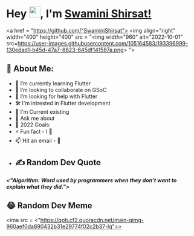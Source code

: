 # Hey <img src="https://github.com/TheDudeThatCode/TheDudeThatCode/blob/master/Assets/Hi.gif" width="29">, I'm [Swamini Shirsat!]("<https://github.com/SwaminiShirsat>") 
<a href = "https://github.com/"SwaminiShirsat">
<img align="right" width="400" height="400" src = "<img width="960" alt="2022-10-01" src=<https://user-images.githubusercontent.com/105164583/193396999-130edad1-b45d-47a7-8823-645df141587a.png>>
">
</a>
## 💫 About Me:

- 🌱 I’m currently learning Flutter
- 👯 I’m looking to collaborate on GSoC
- 🤝 I’m looking for help with Flutter
- 🛠 I'm intrested in Flutter development
- 🤖 I'm Current existing
- 💬 Ask me about 
- 🥅 2022 Goals: 
- ⚡ Fun fact - I 💖 
- 📫 Hit an email - 📧 
- ## ✍️ Random Dev Quote
**_<"Algorithm: Word used by programmers when they don’t want to explain what they did.">_**
## 😂 Random Dev Meme
<ima src = <"https://qph.cf2.quoracdn.net/main-qimg-960aef0da890432b31e29774f02c2b37-lq">>
